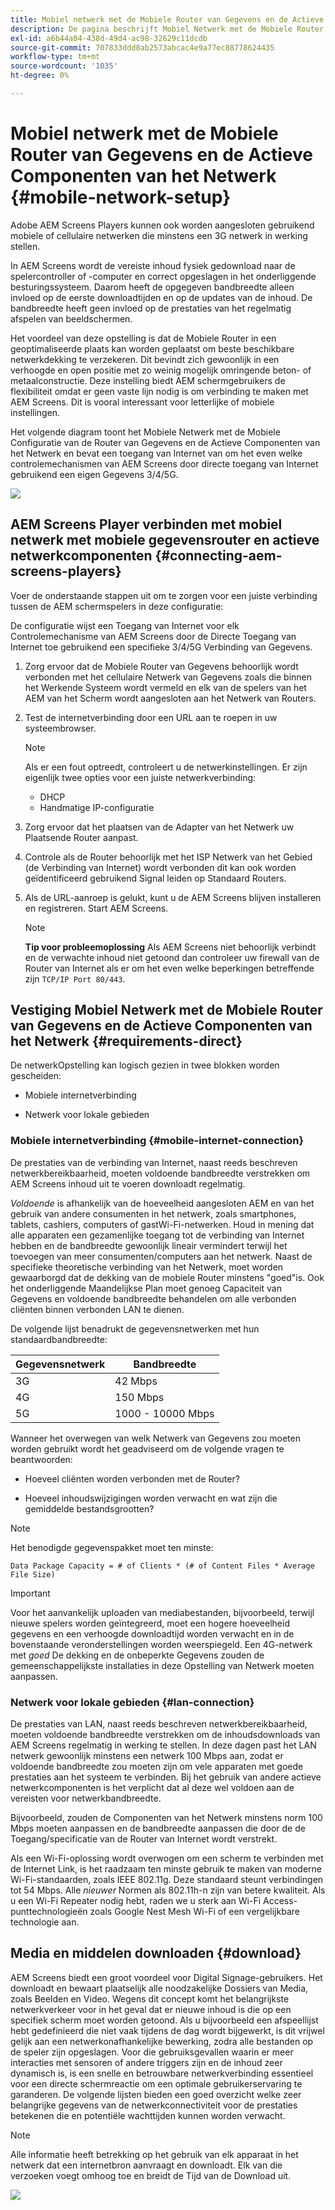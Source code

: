 ```yaml
---
title: Mobiel netwerk met de Mobiele Router van Gegevens en de Actieve Componenten van het Netwerk
description: De pagina beschrijft Mobiel Netwerk met de Mobiele Router van Gegevens en de Actieve Componenten van het Netwerk
exl-id: a6b44a04-438d-49d4-ac98-32629c11dcdb
source-git-commit: 707833ddd8ab2573abcac4e9a77ec88778624435
workflow-type: tm+mt
source-wordcount: '1035'
ht-degree: 0%

---
```


# Mobiel netwerk met de Mobiele Router van Gegevens en de Actieve Componenten van het Netwerk {#mobile-network-setup}

Adobe AEM Screens Players kunnen ook worden aangesloten gebruikend mobiele of cellulaire netwerken die minstens een 3G netwerk in werking stellen.

In AEM Screens wordt de vereiste inhoud fysiek gedownload naar de spelercontroller of -computer en correct opgeslagen in het onderliggende besturingssysteem. Daarom heeft de opgegeven bandbreedte alleen invloed op de eerste downloadtijden en op de updates van de inhoud. De bandbreedte heeft geen invloed op de prestaties van het regelmatig afspelen van beeldschermen.

Het voordeel van deze opstelling is dat de Mobiele Router in een geoptimaliseerde plaats kan worden geplaatst om beste beschikbare netwerkdekking te verzekeren. Dit bevindt zich gewoonlijk in een verhoogde en open positie met zo weinig mogelijk omringende beton- of metaalconstructie.
Deze instelling biedt AEM schermgebruikers de flexibiliteit omdat er geen vaste lijn nodig is om verbinding te maken met AEM Screens. Dit is vooral interessant voor letterlijke of mobiele instellingen.

Het volgende diagram toont het Mobiele Netwerk met de Mobiele Configuratie van de Router van Gegevens en de Actieve Componenten van het Netwerk en bevat een toegang van Internet van om het even welke controlemechanismen van AEM Screens door directe toegang van Internet gebruikend een eigen Gegevens 3/4/5G.

![](/help/using/assets/mobile-network-1.png)

## AEM Screens Player verbinden met mobiel netwerk met mobiele gegevensrouter en actieve netwerkcomponenten {#connecting-aem-screens-players}

Voer de onderstaande stappen uit om te zorgen voor een juiste verbinding tussen de AEM schermspelers in deze configuratie:

De configuratie wijst een Toegang van Internet voor elk Controlemechanisme van AEM Screens door de Directe Toegang van Internet toe gebruikend een specifieke 3/4/5G Verbinding van Gegevens.

1. Zorg ervoor dat de Mobiele Router van Gegevens behoorlijk wordt verbonden met het cellulaire Netwerk van Gegevens zoals die binnen het Werkende Systeem wordt vermeld en elk van de spelers van het AEM van het Scherm wordt aangesloten aan het Netwerk van Routers.
1. Test de internetverbinding door een URL aan te roepen in uw systeembrowser.
   >[!NOTE]
   >Als er een fout optreedt, controleert u de netwerkinstellingen. Er zijn eigenlijk twee opties voor een juiste netwerkverbinding:
   >* DHCP
   >* Handmatige IP-configuratie


1. Zorg ervoor dat het plaatsen van de Adapter van het Netwerk uw Plaatsende Router aanpast.

1. Controle als de Router behoorlijk met het ISP Netwerk van het Gebied (de Verbinding van Internet) wordt verbonden dit kan ook worden geïdentificeerd gebruikend Signal leiden op Standaard Routers.
1. Als de URL-aanroep is gelukt, kunt u de AEM Screens blijven installeren en registreren. Start AEM Screens.

   >[!NOTE]
   >**Tip voor probleemoplossing**
   >Als AEM Screens niet behoorlijk verbindt en de verwachte inhoud niet getoond dan controleer uw firewall van de Router van Internet als er om het even welke beperkingen betreffende zijn `TCP/IP Port 80/443`.


## Vestiging Mobiel Netwerk met de Mobiele Router van Gegevens en de Actieve Componenten van het Netwerk {#requirements-direct}

De netwerkOpstelling kan logisch gezien in twee blokken worden gescheiden:

* Mobiele internetverbinding

* Netwerk voor lokale gebieden

### Mobiele internetverbinding {#mobile-internet-connection}

De prestaties van de verbinding van Internet, naast reeds beschreven netwerkbereikbaarheid, moeten voldoende bandbreedte verstrekken om AEM Screens inhoud uit te voeren downloadt regelmatig.

*Voldoende* is afhankelijk van de hoeveelheid aangesloten AEM en van het gebruik van andere consumenten in het netwerk, zoals smartphones, tablets, cashiers, computers of gastWi-Fi-netwerken.
Houd in mening dat alle apparaten een gezamenlijke toegang tot de verbinding van Internet hebben en de bandbreedte gewoonlijk lineair vermindert terwijl het toevoegen van meer consumenten/computers aan het netwerk.
Naast de specifieke theoretische verbinding van het Netwerk, moet worden gewaarborgd dat de dekking van de mobiele Router minstens &quot;goed&quot;is. Ook het onderliggende Maandelijkse Plan moet genoeg Capaciteit van Gegevens en voldoende bandbreedte behandelen om alle verbonden cliënten binnen verbonden LAN te dienen.

De volgende lijst benadrukt de gegevensnetwerken met hun standaardbandbreedte:

| Gegevensnetwerk | Bandbreedte |
|--- |--- |
| 3G | 42 Mbps |
| 4G | 150 Mbps |
| 5G | 1000 - 10000 Mbps |

Wanneer het overwegen van welk Netwerk van Gegevens zou moeten worden gebruikt wordt het geadviseerd om de volgende vragen te beantwoorden:

* Hoeveel cliënten worden verbonden met de Router?

* Hoeveel inhoudswijzigingen worden verwacht en wat zijn die gemiddelde bestandsgrootten?

>[!NOTE]
>
>Het benodigde gegevenspakket moet ten minste:
>
>`Data Package Capacity = # of Clients * (# of Content Files * Average File Size)`

>[!IMPORTANT]
>
>Voor het aanvankelijk uploaden van mediabestanden, bijvoorbeeld, terwijl nieuwe spelers worden geïntegreerd, moet een hogere hoeveelheid gegevens en een verhoogde downloadtijd worden verwacht en in de bovenstaande veronderstellingen worden weerspiegeld. Een 4G-netwerk met *goed* De dekking en de onbeperkte Gegevens zouden de gemeenschappelijkste installaties in deze Opstelling van Netwerk moeten aanpassen.


### Netwerk voor lokale gebieden {#lan-connection}

De prestaties van LAN, naast reeds beschreven netwerkbereikbaarheid, moeten voldoende bandbreedte verstrekken om de inhoudsdownloads van AEM Screens regelmatig in werking te stellen. In deze dagen past het LAN netwerk gewoonlijk minstens een netwerk 100 Mbps aan, zodat er voldoende bandbreedte zou moeten zijn om vele apparaten met goede prestaties aan het systeem te verbinden. Bij het gebruik van andere actieve netwerkcomponenten is het verplicht dat al deze wel voldoen aan de vereisten voor netwerkbandbreedte.

Bijvoorbeeld, zouden de Componenten van het Netwerk minstens norm 100 Mbps moeten aanpassen en de bandbreedte aanpassen die door de de Toegang/specificatie van de Router van Internet wordt verstrekt.

Als een Wi-Fi-oplossing wordt overwogen om een scherm te verbinden met de Internet Link, is het raadzaam ten minste gebruik te maken van moderne Wi-Fi-standaarden, zoals IEEE 802.11g. Deze standaard steunt verbindingen tot 54 Mbps. Alle *nieuwer* Normen als 802.11h-n zijn van betere kwaliteit. Als u een Wi-Fi Repeater nodig hebt, raden we u sterk aan Wi-Fi Access-punttechnologieën zoals Google Nest Mesh Wi-Fi of een vergelijkbare technologie aan.

## Media en middelen downloaden {#download}

AEM Screens biedt een groot voordeel voor Digital Signage-gebruikers. Het downloadt en bewaart plaatselijk alle noodzakelijke Dossiers van Media, zoals Beelden en Video. Wegens dit concept komt het belangrijkste netwerkverkeer voor in het geval dat er nieuwe inhoud is die op een specifiek scherm moet worden getoond.
Als u bijvoorbeeld een afspeellijst hebt gedefinieerd die niet vaak tijdens de dag wordt bijgewerkt, is dit vrijwel gelijk aan een netwerkonafhankelijke bewerking, zodra alle bestanden op de speler zijn opgeslagen.
Voor die gebruiksgevallen waarin er meer interacties met sensoren of andere triggers zijn en de inhoud zeer dynamisch is, is een snelle en betrouwbare netwerkverbinding essentieel voor een directe schermreactie om een optimale gebruikerservaring te garanderen.
De volgende lijsten bieden een goed overzicht welke zeer belangrijke gegevens van de netwerkconnectiviteit voor de prestaties betekenen die en potentiële wachttijden kunnen worden verwacht.

>[!NOTE]
>
>Alle informatie heeft betrekking op het gebruik van elk apparaat in het netwerk dat een internetbron aanvraagt en downloadt. Elk van die verzoeken voegt omhoog toe en breidt de Tijd van de Download uit.

![](/help/using/assets/mobile-router-download.png)
